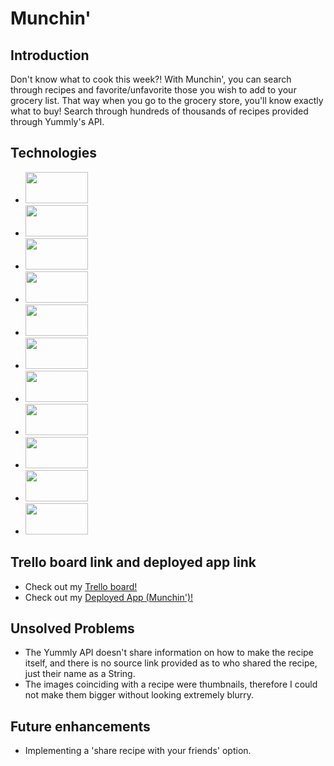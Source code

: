 # Munchin'

## Introduction
Don't know what to cook this week?! With Munchin', you can search through recipes and favorite/unfavorite those you wish to add to your grocery list. That way when you go to the grocery store, you'll know exactly what to buy! Search through hundreds of thousands of recipes provided through Yummly's API.


## Technologies
* <img src="https://s3-us-west-2.amazonaws.com/cdn.selvinortiz.com/blog/vs-code.jpg?mtime=20170313000515" width="100" height="50">

* <img src="https://js.devexpress.com/Content/Images/features/html5-css-javascript-logos.png" width="100" height="50">

* <img src="https://i.imgur.com/oO0hfsV.png" width="100" height="50">

* <img src="https://i.imgur.com/c8OsP8x.png" width="100" height="50">

* <img src="https://raw.githubusercontent.com/MakeSchool-Tutorials/Node-Rotten-Potatoes/9b2a283d20a594a4fc3ad48c7d81e263e818b7e2//cover.jpg" width="100" height="50">

* <img src="https://i.imgur.com/nm3L6hZ.png" width="100" height="50">

* <img src="https://git-scm.com/images/logos/downloads/Git-Logo-2Color.png" width="100" height="50">

* <img src="https://i.pinimg.com/originals/3c/d5/67/3cd5679f54dc60811383649f9f6ea37d.png" width="100" height="50">

* <img src="https://camo.githubusercontent.com/7c9b27101ba491969d016f2f2427c3e066f7bd0b/68747470733a2f2f63646e2e7261776769742e636f6d2f6f64622f6f6666696369616c2d626173682d6c6f676f2f6d61737465722f6173736574732f4c6f676f732f4964656e746974792f504e472f424153485f6c6f676f2d7472616e73706172656e742d62672d636f6c6f722e706e67" width="100" height="50">

* <img src="https://iterato.rs/img/icons/heroku-partner-developer-logo.jpg" width="100" height="50">

* <img src="https://about.yummly.com/wp-content/uploads/2013/04/yummly_logo_huge_transparent.png?x82247" width="100" height="50">


## Trello board link and deployed app link
* Check out my [Trello board!](https://trello.com/b/OQuOHECd/munch)
* Check out my [Deployed App (Munchin')!](http://munchin.herokuapp.com/)


## Unsolved Problems
* The Yummly API doesn't share information on how to make the recipe itself, and there is no source link provided as to who shared the recipe, just their name as a String.
* The images coinciding with a recipe were thumbnails, therefore I could not make them bigger without looking extremely blurry.


## Future enhancements
* Implementing a 'share recipe with your friends' option.